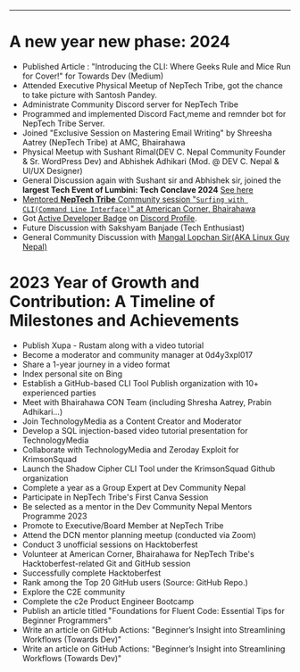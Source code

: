 ---
# A new year new phase: 2024
- Published Article : "Introducing the CLI: Where Geeks Rule and Mice Run for Cover!" for Towards Dev (Medium)
- Attended Executive Physical Meetup of NepTech Tribe, got the chance to take picture with Santosh Pandey.
- Administrate Community Discord server for NepTech Tribe
- Programmed and implemented Discord Fact,meme and remnder bot for NepTech Tribe Server.
- Joined "Exclusive Session on Mastering Email Writing" by Shreesha Aatrey (NepTech Tribe) at AMC, Bhairahawa
- Physical Meetup with Sushant Rimal(DEV C. Nepal Community Founder & Sr. WordPress Dev) and Abhishek Adhikari (Mod. @ DEV C. Nepal & UI/UX Designer)
- General Discussion again with Sushant sir and Abhishek sir, joined the **largest Tech Event of Lumbini: Tech Conclave 2024**  [See here](https://www.facebook.com/dev.gautam404/posts/pfbid0mbQbzgow67aSHmN1n2JiY5i9PC9D6sEwki8Vp62cwrToQCaJGQCdGVkDnciCUw3el)
- [Mentored **NepTech Tribe** Community session "`Surfing with CLI(Command Line Interface)`" at American Corner, Bhairahawa](https://www.facebook.com/dev.gautam404/posts/pfbid02KAs5g5C8iu2UVeZG9NgmgR87y6yzYqxs6X5SptFNGfQAMasdfus8X8FXdWjq2jZUl)
- Got [Active Developer Badge](https://support-dev.discord.com/hc/en-us/articles/10113997751447?ref=badge) on [Discord Profile](https://discord.com/@dev.gautam404).
- Future Discussion with Sakshyam Banjade (Tech Enthusiast)
- General Community Discussion with [Mangal Lopchan Sir(AKA Linux Guy Nepal)](https://www.youtube.com/@LinuxGuyNepal)

# 2023 Year of Growth and Contribution: A Timeline of Milestones and Achievements
- Publish Xupa - Rustam along with a video tutorial
- Become a moderator and community manager at 0d4y3xpl017
- Share a 1-year journey in a video format
- Index personal site on Bing
- Establish a GitHub-based CLI Tool Publish organization with 10+ experienced parties
- Meet with Bhairahawa CON Team (including Shresha Aatrey, Prabin Adhikari...)
- Join TechnologyMedia as a Content Creator and Moderator
- Develop a SQL injection-based video tutorial presentation for TechnologyMedia
- Collaborate with TechnologyMedia and Zeroday Exploit for KrimsonSquad
- Launch the Shadow Cipher CLI Tool under the KrimsonSquad Github organization 
- Complete a year as a Group Expert at Dev Community Nepal
- Participate in NepTech Tribe's First Canva Session
- Be selected as a mentor in the Dev Community Nepal Mentors Programme 2023
- Promote to Executive/Board Member at NepTech Tribe
- Attend the DCN mentor planning meetup (conducted via Zoom)
- Conduct 3 unofficial sessions on Hacktoberfest
- Volunteer at American Corner, Bhairahawa for NepTech Tribe's Hacktoberfest-related Git and GitHub session
- Successfully complete Hacktoberfest 
- Rank among the Top 20 GitHub users (Source: GitHub Repo.)
- Explore the C2E community
- Complete the c2e Product Engineer Bootcamp
- Publish an article titled "Foundations for Fluent Code: Essential Tips for Beginner Programmers"
- Write an article on GitHub Actions: "Beginner’s Insight into Streamlining Workflows (Towards Dev)"
- Write an article on GitHub Actions: "Beginner’s Insight into Streamlining Workflows (Towards Dev)"
